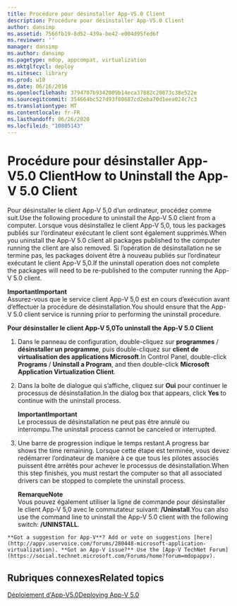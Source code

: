 ```yaml
---
title: Procédure pour désinstaller App-V5.0 Client
description: Procédure pour désinstaller App-V5.0 Client
author: dansimp
ms.assetid: 7566fb19-8d52-439a-be42-e004d95fed6f
ms.reviewer: ''
manager: dansimp
ms.author: dansimp
ms.pagetype: mdop, appcompat, virtualization
ms.mktglfcycl: deploy
ms.sitesec: library
ms.prod: w10
ms.date: 06/16/2016
ms.openlocfilehash: 3794707b9342009b14eca37882c20873c38e522e
ms.sourcegitcommit: 354664bc527d93f80687cd2eba70d1eea024c7c3
ms.translationtype: MT
ms.contentlocale: fr-FR
ms.lasthandoff: 06/26/2020
ms.locfileid: "10805143"
---
```

# <span data-ttu-id="be364-103">Procédure pour désinstaller App-V5.0 Client</span><span class="sxs-lookup"><span data-stu-id="be364-103">How to Uninstall the App-V 5.0 Client</span></span>


<span data-ttu-id="be364-104">Pour désinstaller le client App-V 5,0 d’un ordinateur, procédez comme suit.</span><span class="sxs-lookup"><span data-stu-id="be364-104">Use the following procedure to uninstall the App-V 5.0 client from a computer.</span></span> <span data-ttu-id="be364-105">Lorsque vous désinstallez le client App-V 5,0, tous les packages publiés sur l’ordinateur exécutant le client sont également supprimés.</span><span class="sxs-lookup"><span data-stu-id="be364-105">When you uninstall the App-V 5.0 client all packages published to the computer running the client are also removed.</span></span> <span data-ttu-id="be364-106">Si l’opération de désinstallation ne se termine pas, les packages doivent être à nouveau publiés sur l’ordinateur exécutant le client App-V 5,0.</span><span class="sxs-lookup"><span data-stu-id="be364-106">If the uninstall operation does not complete the packages will need to be re-published to the computer running the App-V 5.0 client.</span></span>

**<span data-ttu-id="be364-107">Important</span><span class="sxs-lookup"><span data-stu-id="be364-107">Important</span></span>**  
<span data-ttu-id="be364-108">Assurez-vous que le service client App-V 5,0 est en cours d’exécution avant d’effectuer la procédure de désinstallation.</span><span class="sxs-lookup"><span data-stu-id="be364-108">You should ensure that the App-V 5.0 client service is running prior to performing the uninstall procedure.</span></span>



**<span data-ttu-id="be364-109">Pour désinstaller le client App-V 5,0</span><span class="sxs-lookup"><span data-stu-id="be364-109">To uninstall the App-V 5.0 Client</span></span>**

1.  <span data-ttu-id="be364-110">Dans le panneau de configuration, double-cliquez sur **programmes**  /  **désinstaller un programme**, puis double-cliquez sur **client de virtualisation des applications Microsoft**.</span><span class="sxs-lookup"><span data-stu-id="be364-110">In Control Panel, double-click **Programs** / **Uninstall a Program**, and then double-click **Microsoft Application Virtualization Client**.</span></span>

2.  <span data-ttu-id="be364-111">Dans la boîte de dialogue qui s’affiche, cliquez sur **Oui** pour continuer le processus de désinstallation.</span><span class="sxs-lookup"><span data-stu-id="be364-111">In the dialog box that appears, click **Yes** to continue with the uninstall process.</span></span>

    **<span data-ttu-id="be364-112">Important</span><span class="sxs-lookup"><span data-stu-id="be364-112">Important</span></span>**  
    <span data-ttu-id="be364-113">Le processus de désinstallation ne peut pas être annulé ou interrompu.</span><span class="sxs-lookup"><span data-stu-id="be364-113">The uninstall process cannot be canceled or interrupted.</span></span>



3.  <span data-ttu-id="be364-114">Une barre de progression indique le temps restant.</span><span class="sxs-lookup"><span data-stu-id="be364-114">A progress bar shows the time remaining.</span></span> <span data-ttu-id="be364-115">Lorsque cette étape est terminée, vous devez redémarrer l’ordinateur de manière à ce que tous les pilotes associés puissent être arrêtés pour achever le processus de désinstallation.</span><span class="sxs-lookup"><span data-stu-id="be364-115">When this step finishes, you must restart the computer so that all associated drivers can be stopped to complete the uninstall process.</span></span>

    **<span data-ttu-id="be364-116">Remarque</span><span class="sxs-lookup"><span data-stu-id="be364-116">Note</span></span>**  
    <span data-ttu-id="be364-117">Vous pouvez également utiliser la ligne de commande pour désinstaller le client App-V 5,0 avec le commutateur suivant: **/Uninstall**.</span><span class="sxs-lookup"><span data-stu-id="be364-117">You can also use the command line to uninstall the App-V 5.0 client with the following switch: **/UNINSTALL**.</span></span>



~~~
**Got a suggestion for App-V**? Add or vote on suggestions [here](http://appv.uservoice.com/forums/280448-microsoft-application-virtualization). **Got an App-V issue?** Use the [App-V TechNet Forum](https://social.technet.microsoft.com/Forums/home?forum=mdopappv).
~~~

## <span data-ttu-id="be364-118">Rubriques connexes</span><span class="sxs-lookup"><span data-stu-id="be364-118">Related topics</span></span>


[<span data-ttu-id="be364-119">Déploiement d'App-V5.0</span><span class="sxs-lookup"><span data-stu-id="be364-119">Deploying App-V 5.0</span></span>](deploying-app-v-50.md)










